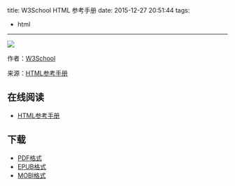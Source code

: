 title: W3School HTML 参考手册
date: 2015-12-27 20:51:44
tags:
  - html
---

![](https://ek8whxe.cloudimg.io/s/width/226/https://www.gitbook.com/cover/book/wizardforcel/w3school-html-ref.jpg?build=1450405308332&v=12.0.2)

作者：[W3School](http://www.w3cschool.cc)

来源：[HTML参考手册](http://www.w3cschool.cc/tags/html-reference.html)

<!--more-->

## 在线阅读 ##

* [HTML参考手册](https://www.gitbook.com/book/wizardforcel/w3school-html-ref/details)

## 下载 ##

* [PDF格式](https://www.gitbook.com/download/pdf/book/wizardforcel/w3school-html-ref)
* [EPUB格式](https://www.gitbook.com/download/epub/book/wizardforcel/w3school-html-ref)
* [MOBI格式](https://www.gitbook.com/download/mobi/book/wizardforcel/w3school-html-ref)